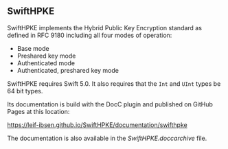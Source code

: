 ## SwiftHPKE

SwiftHPKE implements the Hybrid Public Key Encryption standard as defined in RFC 9180
including all four modes of operation:

* Base mode
* Preshared key mode
* Authenticated mode
* Authenticated, preshared key mode

SwiftHPKE requires Swift 5.0. It also requires that the `Int` and `UInt` types be 64 bit types.

Its documentation is build with the DocC plugin and published on GitHub Pages at this location:

https://leif-ibsen.github.io/SwiftHPKE/documentation/swifthpke

The documentation is also available in the *SwiftHPKE.doccarchive* file.




